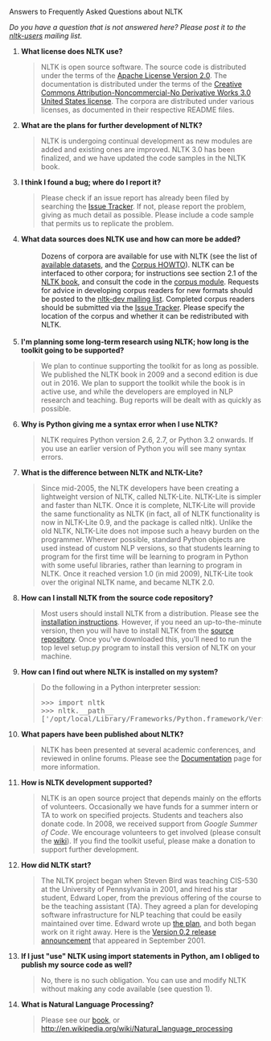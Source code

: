 Answers to Frequently Asked Questions about NLTK

<p><i>Do you have a question that is not answered here?  Please post it to the <a href="http://groups.google.com/group/nltk-users">nltk-users</a> mailing list.</i></p>

<ol><li><b>What license does NLTK use?</b> </li><blockquote>NLTK is open source software.  The source code is distributed under the 
terms of the <a href="http://www.apache.org/licenses/LICENSE-2.0" rel="nofollow">Apache License Version 2.0</a>.  The documentation is distributed under the terms of the 
<a href="http://creativecommons.org/licenses/by-nc-nd/3.0/us/" rel="nofollow">Creative Commons Attribution-Noncommercial-No Derivative Works 3.0 United States license</a>. 
The corpora are distributed under various licenses, as documented in their respective README files. 
</blockquote>
<li><b>What are the plans for further development of NLTK?</b> </li><blockquote>NLTK is undergoing continual development as new modules are added and existing ones are improved.  NLTK 3.0 has been finalized, and we have updated the code samples in the NLTK book.</blockquote>
<li><b>I think I found a bug; where do I report it?</b> </li><blockquote>Please check if an issue report has already been filed by searching the <a href="http://code.google.com/p/nltk/issues/list" rel="nofollow">Issue Tracker</a>.  If not, please report the problem, giving 
as much detail as possible.  Please include a code sample that 
permits us to replicate the problem. </blockquote>
<li><b>What data sources does NLTK use and how can more be added?<br /></b><div style="margin-left:40px"><br />Dozens of corpora are available for use with NLTK (see the list of <a href="http://nltk.org/nltk_data/">available datasets</a>, and the <a href="http://nltk.org/howto/">Corpus HOWTO</a>).  NLTK can be interfaced to other corpora; for instructions see section 2.1 of the <a href="http://nltk.org/book/ch02.html">NLTK book</a>, and consult the code in the <a href="https://github.com/nltk/nltk/tree/master/nltk/corpus/reader">corpus module</a>.  Requests for advice in developing corpus readers for new formats should be posted to the <a href="http://groups.google.com/group/nltk-dev">nltk-dev mailing list</a>.  Completed corpus readers should be submitted via the <a href="http://code.google.com/p/nltk/issues/list" rel="nofollow">Issue Tracker</a>.  Please specify the location of the corpus and whether it can be redistributed with NLTK.<br /><br /></div></li><li><b>I'm planning some long-term research using NLTK; how long is the toolkit going to be supported?</b> </li><blockquote>We plan to continue supporting the toolkit for as long as 
possible.  We published the NLTK book in 2009 and a second edition is due out in 2016.
We plan to support the toolkit while the book is in active 
use, and while the developers are employed in NLP research and teaching.
Bug reports will be dealt with as quickly as possible. 
</blockquote><li><b>Why is Python giving me a syntax error when I use NLTK?</b> </li><blockquote>NLTK requires Python version 2.6, 2.7, or Python 3.2 onwards.  If you use an earlier 
version of Python you will see many syntax errors.<br /></blockquote>
<li><b>What is the difference between NLTK and NLTK-Lite?</b> </li><blockquote>Since mid-2005, the NLTK developers have been creating a 
lightweight version of NLTK, called NLTK-Lite. NLTK-Lite is 
simpler and faster than NLTK. Once it is complete, NLTK-Lite will 
provide the same functionality as NLTK (in fact, all of NLTK 
functionality is now in NLTK-Lite 0.9, and the package is called 
nltk). Unlike the old NLTK, NLTK-Lite does not impose such a heavy 
burden on the programmer. Wherever possible, standard Python 
objects are used instead of custom NLP versions, so that students 
learning to program for the first time will be learning to program 
in Python with some useful libraries, rather than learning to 
program in NLTK.  Once it reached version 1.0 (in mid 2009), 
NLTK-Lite took over the original NLTK name, and became NLTK 
2.0. 
</blockquote><li><b>How can I install NLTK from the source code repository?</b> </li><blockquote>Most users should install NLTK from a distribution.  Please see 
the <a href="http://nltk.org/install.html">installation instructions</a>.  However, if you need 
an up-to-the-minute version, then you will have to install NLTK 
from the <a href="https://github.com/nltk/nltk">source repository</a>. 
Once you've downloaded this, you'll need to run the 
top level setup.py program to install this version of NLTK on your 
machine. 
</blockquote>
<li><b>How can I find out where NLTK is installed on my system?</b> </li><blockquote>Do the following in a Python interpreter session:
<pre><span>&gt;&gt;&gt;</span><span> </span><span>import</span><span> nltk<br /></span><span>&gt;&gt;&gt;</span><span> nltk</span><span>.</span><span>__path__<br /></span><span>[</span><span>'/opt/local/Library/Frameworks/Python.framework/Versions/3.2/lib/python3.2/site-packages/nltk-3.0a3-py3.2.egg/nltk'</span><span>]</span></pre></blockquote>
<li><b>What papers have been published about NLTK?</b> </li><blockquote>NLTK has been presented at several academic conferences, and 
reviewed in online forums.  Please see the <a href="https://sites.google.com/site/naturallanguagetoolkit/documentation.1383616523265">Documentation</a> page 
for more information. 
</blockquote>
<li><b>How is NLTK development supported?</b> </li><blockquote>NLTK is an open source project that depends mainly on the efforts of volunteers.  Occasionally we have funds for a summer intern or TA to work on specified projects.  Students and teachers also donate code.  In 2008, we received support from <i>Google 
Summer of Code</i>.  We encourage volunteers to get involved (please consult the <a href="https://github.com/nltk/nltk/wiki">wiki</a>). 
If you find the toolkit useful, please make a donation to support further development. 
</blockquote>
<li><b>How did NLTK start?</b> </li><blockquote>The NLTK project began when Steven Bird was teaching CIS-530 at 
the University of Pennsylvania in 2001, and hired his star 
student, Edward Loper, from the previous offering of the course to 
be the teaching assistant (TA).  They agreed a plan for developing 
software infrastructure for NLP teaching that could be easily 
maintained over time.  Edward wrote up 
<a href="http://code.google.com/p/nltk/source/browse/trunk/nltk-old/doc/technical/proposal/proposal.tex" rel="nofollow">the plan</a>, 
and both began work on it right away.  Here is the 
<a href="http://sourceforge.net/mailarchive/forum.php?thread_id=22772&amp;amp;forum_id=960" rel="nofollow">Version 0.2 release announcement</a> 
that appeared in September 2001. 
</blockquote>
<li><b>If I just "use" NLTK using import statements in Python, am I obliged to publish my source code as well?</b> </li><blockquote>No, there is no such obligation.  You can use and modify NLTK without making any code available (see question 1).</blockquote>
<li><b>What is Natural Language Processing?</b> </li><blockquote>Please see our <a href="http://nltk.org/book/">book</a>, or <a href="http://en.wikipedia.org/wiki/Natural_language_processing" rel="nofollow">http://en.wikipedia.org/wiki/Natural_language_processing</a>
</blockquote></ol>
